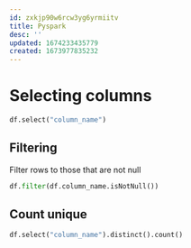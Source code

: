 ```yaml
---
id: zxkjp90w6rcw3yg6yrmiitv
title: Pyspark
desc: ''
updated: 1674233435779
created: 1673977835232
---
```


# Selecting columns

```python
df.select("column_name")
```

## Filtering

Filter rows to those that are not null
    
```python
df.filter(df.column_name.isNotNull())
```

## Count unique

```python
df.select("column_name").distinct().count()
```
